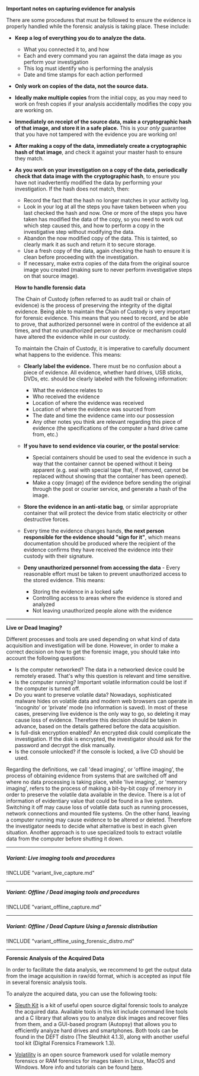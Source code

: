 
**Important notes on capturing evidence for analysis**

There are some procedures that must be followed to ensure the evidence is properly handled while the forensic analysis is taking place. These include:

- **Keep a log of everything you do to analyze the data.**
    - What you connected it to, and how
    - Each and every command you ran against the data image as you perform your investigation
    - This log must identify who is performing the analysis
    - Date and time stamps for each action performed

- **Only work on copies of the data, not the source data.**

- **Ideally make multiple copies** from the initial copy, as you may need to work on fresh copies if your analysis accidentally modifies the copy you are working on.

- **Immediately on receipt of the source data, make a cryptographic hash of that image, and store it in a safe place.** This is your *only* guarantee that you have not tampered with the evidence you are working on!

- **After making a copy of the data, immediately create a cryptographic hash of that image**, and check it against your master hash to ensure they match.

- **As you work on your investigation on a copy of the data, periodically check that data image with the cryptographic hash**, to ensure you have not inadvertently modified the data by performing your investigation. If the hash does not match, then:

    - Record the fact that the hash no longer matches in your activity log.
    - Look in your log at all the steps you have taken between when you last checked the hash and now. One or more of the steps you have taken has modified the data of the copy, so you need to work out which step caused this, and how to perform a copy in the investigative step without modifying the data.
    - Abandon the now modified copy of the data. This is tainted, so clearly mark it as such and return it to secure storage.
    - Use a fresh copy of the data, again checking the hash to ensure it is clean before proceeding with the investigation.
    - If necessary, make extra copies of the data from the original source image you created (making sure to never perform investigative steps on that source image).


    **How to handle forensic data**

    The Chain of Custody (often referred to as audit trail or chain of evidence) is the process of preserving the integrity of the digital evidence. Being able to maintain the Chain of Custody is very important for forensic evidence. This means that you need to record, and be able to prove, that authorized personnel were in control of the evidence at all times, and that no unauthorized person or device or mechanism could have altered the evidence while in our custody.

    To maintain the Chain of Custody, it is imperative to carefully document what happens to the evidence. This means:

    - **Clearly label the evidence.** There must be no confusion about a piece of evidence. All evidence, whether hard drives, USB sticks, DVDs, etc. should be clearly labeled with the following information:

        - What the evidence relates to
        - Who received the evidence
        - Location of where the evidence was received
        - Location of where the evidence was sourced from
        - The date and time the evidence came into our possession
        - Any other notes you think are relevant regarding this piece of evidence (the specifications of the computer a hard drive came from, etc.)

    - **If you have to send evidence via courier, or the postal service**:
        - Special containers should be used to seal the evidence in such a way that the container cannot be opened without it being apparent (e.g. seal with special tape that, if removed, cannot be replaced without showing that the container has been opened).
        - Make a copy (image) of the evidence before sending the original through the post or courier service, and generate a hash of the image.

    - **Store the evidence in an anti-static bag**, or similar appropriate container that will protect the device from static electricity or other destructive forces.

    - Every time the evidence changes hands, **the next person responsible for the evidence should "sign for it"**, which means documentation should be produced where the recipient of the evidence confirms they have received the evidence into their custody with their signature.

    - **Deny unauthorized personnel from accessing the data** - Every reasonable effort must be taken to prevent unauthorized access to the stored evidence. This means:
        - Storing the evidence in a locked safe
        - Controlling access to areas where the evidence is stored and analyzed
        - Not leaving unauthorized people alone with the evidence


* * *

**Live or Dead Imaging?**

Different processes and tools are used depending on what kind of data acquisition and investigation will be done. However, in order to make a correct decision on how to get the forensic image, you should take into account the following questions:

- Is the computer networked? The data in a networked device could be remotely erased. That's why this question is relevant and time sensitive.
- Is the computer running? Important volatile information could be lost if the computer is turned off.
- Do you want to preserve volatile data? Nowadays, sophisticated malware hides on volatile data and modern web browsers can operate in ‘incognito’ or ‘private’ mode (no information is saved). In most of these cases, preserving live evidence is the only way to go, so deleting it may cause loss of evidence. Therefore this decision should be taken in advance, based on the details gathered before the data acquisition.
- Is full-disk encryption enabled? An encrypted disk could complicate the investigation. If the disk is encrypted, the investigator should ask for the password and decrypt the disk manually.
- Is the console unlocked? if the console is locked, a live CD should be used.

Regarding the definitions, we call 'dead imaging', or 'offline imaging', the process of obtaining evidence from systems that are switched off and where no data processing is taking place, while 'live imaging', or 'memory imaging', refers to the process of making a bit-by-bit copy of memory in order to preserve the volatile data available in the device. There is a lot of information of evidentiary value that could be found in a live system. Switching it off may cause loss of volatile data such as running processes, network connections and mounted file systems. On the other hand, leaving a computer running may cause evidence to be altered or deleted. Therefore the investigator needs to decide what alternative is best in each given situation. Another approach is to use specialized tools to extract volatile data from the computer before shutting it down.


___

##### Variant: Live imaging tools and procedures

!INCLUDE "variant_live_capture.md"

___

##### Variant: Offline / Dead imaging tools and procedures

!INCLUDE "variant_offline_capture.md"

___


##### Variant: Offline / Dead Capture Using a forensic distribution

!INCLUDE "variant_offline_using_forensic_distro.md"

___

**Forensic Analysis of the Acquired Data**

In order to facilitate the data analysis, we recommend to get the output data from the image acquisition in raw/dd format, which is accepted as input file in several forensic analysis tools.

To analyze the acquired data, you can use the following tools:

- [Sleuth Kit](http://www.sleuthkit.org/index.php) is a kit of useful open source digital forensic tools to analyze the acquired data. Available tools in this kit include command line tools and a C library that allows you to analyze disk images and recover files from them, and a GUI-based program (Autopsy) that allows you to efficiently analyze hard drives and smartphones. Both tools can be found in the DEFT distro (The Sleuthkit 4.1.3), along with another useful tool kit (Digital Forensics Framework 1.3).

- [Volatility](http://www.volatilityfoundation.org/releases) is an open source framework used for volatile memory forensics or RAM forensics for images taken in Linux, MacOS and Windows. More info and tutorials can be found [here](https://github.com/volatilityfoundation/volatility/wiki).


